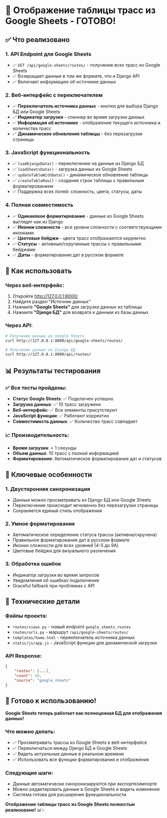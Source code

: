 # 🎉 Отображение таблицы трасс из Google Sheets - ГОТОВО!

## ✅ Что реализовано

### 1. **API Endpoint для Google Sheets**
- ✅ `GET /api/google-sheets/routes/` - получение всех трасс из Google Sheets
- ✅ Возвращает данные в том же формате, что и Django API
- ✅ Включает информацию об источнике данных

### 2. **Веб-интерфейс с переключателем**
- ✅ **Переключатель источника данных** - кнопки для выбора Django БД или Google Sheets
- ✅ **Индикатор загрузки** - спиннер во время загрузки данных
- ✅ **Информация об источнике** - отображение текущего источника и количества трасс
- ✅ **Динамическое обновление таблицы** - без перезагрузки страницы

### 3. **JavaScript функциональность**
- ✅ `loadDjangoData()` - переключение на данные из Django БД
- ✅ `loadSheetsData()` - загрузка данных из Google Sheets
- ✅ `updateTableWithData()` - динамическое обновление таблицы
- ✅ `createTableRow()` - создание строк таблицы с правильным форматированием
- ✅ Поддержка всех полей: сложность, цвета, статусы, даты

### 4. **Полная совместимость**
- ✅ **Одинаковое форматирование** - данные из Google Sheets выглядят как из Django
- ✅ **Иконки сложности** - все уровни сложности с соответствующими иконками
- ✅ **Цветовые бейджи** - цвета трасс отображаются корректно
- ✅ **Статусы** - активные/скрученные трассы с правильными бейджами
- ✅ **Даты** - форматирование дат в русском формате

## 🚀 Как использовать

### Через веб-интерфейс:
1. Откройте http://127.0.0.1:8000/
2. Найдите раздел "Источник данных"
3. Нажмите **"Google Sheets"** для загрузки данных из таблицы
4. Нажмите **"Django БД"** для возврата к данным из базы данных

### Через API:
```bash
# Получение данных из Google Sheets
curl http://127.0.0.1:8000/api/google-sheets/routes/

# Получение данных из Django БД
curl http://127.0.0.1:8000/api/routes/
```

## 📊 Результаты тестирования

### ✅ Все тесты пройдены:
- **Статус Google Sheets**: ✅ Подключен успешно
- **Загрузка данных**: ✅ 10 трасс загружено
- **Веб-интерфейс**: ✅ Все элементы присутствуют
- **JavaScript функции**: ✅ Работают корректно
- **Совместимость данных**: ✅ Количество трасс совпадает

### 📈 Производительность:
- **Время загрузки**: < 1 секунды
- **Объем данных**: 10 трасс с полной информацией
- **Форматирование**: Автоматическое форматирование дат и статусов

## 🎯 Ключевые особенности

### 1. **Двусторонняя синхронизация**
- Данные можно просматривать из Django БД или Google Sheets
- Переключение происходит мгновенно без перезагрузки страницы
- Сохраняется единый стиль отображения

### 2. **Умное форматирование**
- Автоматическое определение статуса трассы (активна/скручена)
- Правильное форматирование дат в русском формате
- Иконки сложности для всех уровней (4-5 до 9A)
- Цветовые бейджи для визуального различения

### 3. **Обработка ошибок**
- Индикатор загрузки во время запросов
- Уведомления об ошибках подключения
- Graceful fallback при проблемах с API

## 🔧 Технические детали

### Файлы проекта:
- `routes/views.py` - новый endpoint `google_sheets_routes`
- `routes/urls.py` - маршрут `/api/google-sheets/routes/`
- `templates/home.html` - переключатель источника данных
- `static/js/app.js` - JavaScript функции для динамической загрузки

### API Response:
```json
{
    "routes": [...],
    "count": 10,
    "source": "google_sheets"
}
```

## 🎉 Готово к использованию!

**Google Sheets теперь работает как полноценная БД для отображения данных!**

### Что можно делать:
- ✅ Просматривать трассы из Google Sheets в веб-интерфейсе
- ✅ Переключаться между Django БД и Google Sheets
- ✅ Видеть актуальные данные в реальном времени
- ✅ Использовать все функции форматирования и отображения

### Следующие шаги:
- Данные автоматически синхронизируются при экспорте/импорте
- Можно редактировать данные в Google Sheets и видеть изменения
- Система готова для расширения функциональности

**Отображение таблицы трасс из Google Sheets полностью реализовано!** 📊✨
